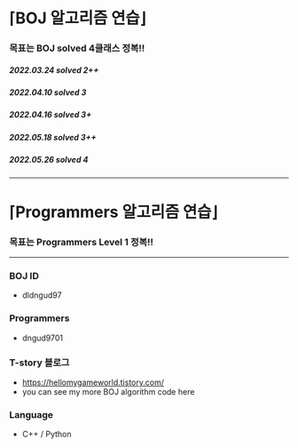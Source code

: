 ⌈BOJ 알고리즘 연습⌋
=============
### 목표는 BOJ solved 4클래스 정복!!
##### 2022.03.24 solved 2++
##### 2022.04.10 solved 3
##### 2022.04.16 solved 3+
##### 2022.05.18 solved 3++
##### 2022.05.26 solved 4
* * *

⌈Programmers 알고리즘 연습⌋
=============
### 목표는 Programmers Level 1 정복!!
* * *

### BOJ ID
- dldngud97
### Programmers 
- dngud9701
### T-story 블로그
- https://hellomygameworld.tistory.com/
- you can see my more BOJ algorithm code here
### Language
- C++ / Python
